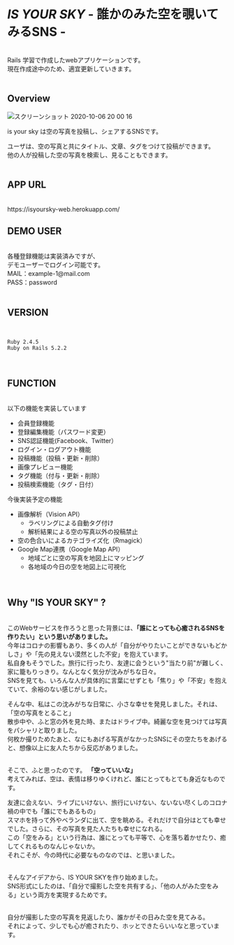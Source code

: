 # *IS YOUR SKY* - 誰かのみた空を覗いてみるSNS -

<br>
Rails 学習で作成したwebアプリケーションです。<br>
現在作成途中のため、適宜更新していきます。<br>
<br>

## Overview

![スクリーンショット 2020-10-06 20 00 16](https://user-images.githubusercontent.com/37829128/95193316-98bcb380-080e-11eb-8a6e-30100aea1dd4.png)

is your sky は空の写真を投稿し、シェアするSNSです。
  
  
ユーザは、空の写真と共にタイトル、文章、タグをつけて投稿ができます。 <br>
他の人が投稿した空の写真を検索し、見ることもできます。
<br>
<br>

## APP URL

<br>
https://isyoursky-web.herokuapp.com/
<br>

## DEMO USER

<br>
各種登録機能は実装済みですが、<br>
デモユーザーでログイン可能です。
<br>
MAIL：example-1@mail.com<br>
PASS：password
<br>
<br>

## VERSION

<br>

```
Ruby 2.4.5
Ruby on Rails 5.2.2

```

<br>

## FUNCTION

<br>
以下の機能を実装しています

 * 会員登録機能
 * 登録編集機能（パスワード変更）
 * SNS認証機能(Facebook、Twitter）
 * ログイン・ログアウト機能
 * 投稿機能（投稿・更新・削除）
 * 画像プレビュー機能
 * タグ機能（付与・更新・削除）
 * 投稿検索機能（タグ・日付）

今後実装予定の機能

* 画像解析（Vision API）
   - ラベリングによる自動タグ付け
   - 解析結果による空の写真以外の投稿禁止
* 空の色合いによるカテゴライズ化（Rmagick）
* Google Map連携（Google Map API）
   - 地域ごとに空の写真を地図上にマッピング
   - 各地域の今日の空を地図上に可視化
 
<br>

## Why "IS YOUR SKY" ?

<br>
このWebサービスを作ろうと思った背景には、<strong>「誰にとっても心癒されるSNSを作りたい」という思いがありました。</strong>
<br>
今年はコロナの影響もあり、多くの人が「自分がやりたいことができないもどかしさ」や「先の見えない漠然とした不安」を抱えています。 <br>
私自身もそうでした。旅行に行ったり、友達に会うという"当たり前"が難しく、家に籠もりっきり。なんとなく気分が沈みがちな日々。 <br>
SNSを見ても、いろんな人が具体的に言葉にせずとも「焦り」や「不安」を抱えていて、余裕のない感じがしました。 <br>

そんな中、私はこの沈みがちな日常に、小さな幸せを発見しました。それは、「空の写真をとること」 <br>
散歩中や、ふと窓の外を見た時、またはドライブ中。綺麗な空を見つけては写真をパシャリと取りました。 <br>
何枚か撮りためたあと、なにもあげる写真がなかったSNSにその空たちをあげると、想像以上に友人たちから反応がありました。<br> 

<br>
そこで、ふと思ったのです。 <strong>「空っていいな」</strong> <br>
考えてみれば、空は、表情は移りゆくけれど、誰にとってもとても身近なものです。<br>

友達に会えない、ライブにいけない、旅行にいけない、ないない尽くしのコロナ禍の中でも「誰にでもあるもの」<br>
スマホを持って外やベランダに出て、空を眺める。それだけで自分はとても幸せでした。さらに、その写真を見た人たちも幸せになれる。<br>
この「空をみる」という行為は、誰にとっても平等で、心を落ち着かせたり、癒してくれるものなんじゃないか。<br>
それこそが、今の時代に必要なものなのでは、と思いました。<br>
<br>

そんなアイデアから、IS YOUR SKYを作り始めました。<br>
SNS形式にしたのは、「自分で撮影した空を共有する」、「他の人がみた空をみる」という両方を実現するためです。<br>

<br>
自分が撮影した空の写真を見返したり、誰かがその日みた空を見てみる。<br>
それによって、少しでも心が癒されたり、ホッとできたらいいなと思っています。<br>
<br>


